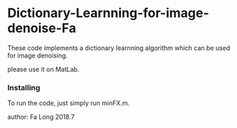 # Dictionary-Learnning-for-image-denoise-Fa

These code implements a dictionary learnning algorithm which can be used for image denoising.

please use it on MatLab.


### Installing

To run the code, just simply run minFX.m.

author: Fa Long
       2018.7

